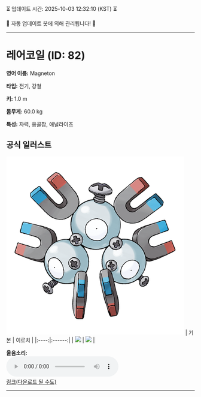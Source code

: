 
⏳ 업데이트 시간: 2025-10-03 12:32:10 (KST) ⏳

🤖 자동 업데이트 봇에 의해 관리됩니다! 🤖

---

# 레어코일 (ID: 82)
**영어 이름:** Magneton

**타입:** 전기, 강철

**키:** 1.0 m

**몸무게:** 60.0 kg

**특성:** 자력, 옹골참, 애널라이즈

## 공식 일러스트
![](https://raw.githubusercontent.com/PokeAPI/sprites/master/sprites/pokemon/other/official-artwork/82.png)
| 기본 | 이로치 |
|:----:|:------:|
| <img src="http://play.pokemonshowdown.com/sprites/ani/magneton.gif" width="200"> | <img src="http://play.pokemonshowdown.com/sprites/ani-shiny/magneton.gif" width="200"> |

**울음소리:**<br><audio controls src="https://raw.githubusercontent.com/PokeAPI/cries/main/cries/pokemon/latest/82.ogg"></audio><br> [링크(다운로드 될 수도)](https://raw.githubusercontent.com/PokeAPI/cries/main/cries/pokemon/latest/82.ogg)


---
